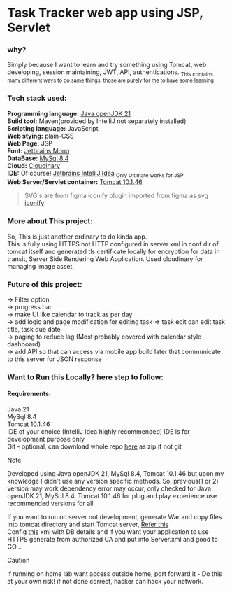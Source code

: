 # Task Tracker web app using JSP, Servlet

### why?
Simply because I want to learn and try something using Tomcat, web developing, session maintaining, JWT, API, authentications.
<sub>This contains many different ways to do same things, those are purely for me to have some learning</sub>

### Tech stack used:
**Programming language:** [Java openJDK 21](https://jdk.java.net/archive/)  
**Build tool:** Maven(provided by IntelliJ not separately installed)  
**Scripting language:** JavaScript  
**Web stying:** plain-CSS  
**Web Page:** JSP  
**Font:** [Jetbrains Mono](https://www.jetbrains.com/lp/mono/)  
**DataBase:** [MySql 8.4](https://dev.mysql.com/doc/relnotes/mysql/8.4/en/)  
**Cloud:** [Cloudinary](https://cloudinary.com/)  
**IDE:** Of course! [Jetbrains IntelliJ Idea](https://www.jetbrains.com/idea/) <sub>Only Ultimate works for JSP</sub>  
**Web Server/Servlet container:** [Tomcat 10.1.46](https://tomcat.apache.org/download-10.cgi)  

> SVG's are from figma iconify plugin imported from figma as svg [iconify](https://iconify.design)

### More about This project:
So, This is just another ordinary to do kinda app.  
This is fully using HTTPS not HTTP configured in server.xml in conf dir of tomcat itself and generated tls certificate locally for encryption
for data in transit, Server Side Rendering Web Application.
Used cloudinary for managing image asset.

### Future of this project:
-> Filter option  
-> progress bar  
-> make UI like calendar to track as per day  
-> add logic and page modification for editing task => task edit can edit task title, task due date  
-> paging to reduce lag (Most probably covered with calendar style dashboard)  
-> add API so that can access via mobile app build later that communicate to this server for JSON response  

### Want to Run this Locally? here step to follow:
#### Requirements:
Java 21  
MySql 8.4  
Tomcat 10.1.46  
IDE of your choice (IntelliJ Idea highly recommended) IDE is for development purpose only  
Git - optional, can download whole repo [here](https://github.com/MrKumaran/TaskTracker/archive/refs/heads/main.zip) as zip if not git  

> [!NOTE]
> Developed using Java openJDK 21, MySql 8.4, Tomcat 10.1.46 but upon my knowledge I didn't use any version specific methods. So, previous(1 or 2) version may work dependency error may occur,
> only checked for Java openJDK 21, MySql 8.4, Tomcat 10.1.46 for plug and play experience use recommended versions for all

If you want to run on server not development, generate War and copy files into tomcat directory and start Tomcat server, [Refer this](https://www.baeldung.com/tomcat-deploy-war)   
Config [this](src/main/webapp/META-INF/context.xml) xml with DB details and if you want your application to use HTTPS generate from authorized CA and put into Server.xml
and good to GO...
> [!CAUTION]
> if running on home lab want access outside home, port forward it - Do this at your own risk! if not done correct, hacker can hack your network.

